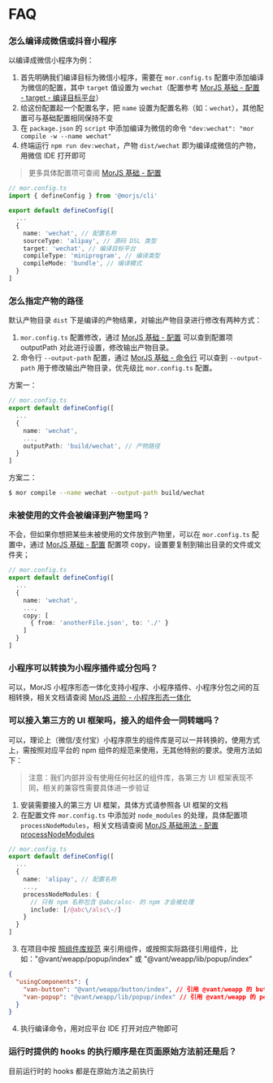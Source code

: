 # FAQ

### 怎么编译成微信或抖音小程序

以编译成微信小程序为例：

1. 首先明确我们编译目标为微信小程序，需要在 `mor.config.ts` 配置中添加编译为微信的配置，其中 `target` 值设置为 `wechat`（配置参考 [MorJS 基础 - 配置 - target - 编译目标平台](/guides/basic/config#target---编译目标平台)）
2. 给这份配置起一个配置名字，把 `name` 设置为配置名称（如：`wechat`），其他配置可与基础配置相同保持不变
3. 在 `package.json` 的 `script` 中添加编译为微信的命令 `"dev:wechat": "mor compile -w --name wechat"`
4. 终端运行 `npm run dev:wechat`，产物 `dist/wechat` 即为编译成微信的产物，用微信 IDE 打开即可

> 更多具体配置项可查阅 [MorJS 基础 - 配置](/guides/basic/config)

```typescript
// mor.config.ts
import { defineConfig } from '@morjs/cli'

export default defineConfig([
  ...
  {
    name: 'wechat', // 配置名称
    sourceType: 'alipay', // 源码 DSL 类型
    target: 'wechat', // 编译目标平台
    compileType: 'miniprogram', // 编译类型
    compileMode: 'bundle', // 编译模式
  }
]
```

### 怎么指定产物的路径

默认产物目录 `dist` 下是编译的产物结果，对输出产物目录进行修改有两种方式：

1. `mor.config.ts` 配置修改，通过 [MorJS 基础 - 配置](/guides/basic/config#outputpath---%E8%BE%93%E5%87%BA%E4%BA%A7%E7%89%A9%E7%9B%AE%E5%BD%95) 可以查到配置项 outputPath 对此进行设置，修改输出产物目录。
2. 命令行 `--output-path` 配置，通过 [MorJS 基础 - 命令行](/guides/basic/cli) 可以查到 `--output-path` 用于修改输出产物目录，优先级比 `mor.config.ts` 配置。

方案一：

```typescript
// mor.config.ts
export default defineConfig([
  ...
  {
    name: 'wechat',
    ...,
    outputPath: 'build/wechat', // 产物路径
  }
]
```

方案二：

```bash
$ mor compile --name wechat --output-path build/wechat
```

### 未被使用的文件会被编译到产物里吗？

不会，但如果你想把某些未被使用的文件放到产物里，可以在 `mor.config.ts` 配置中，通过 [MorJS 基础 - 配置](guides/basic/config#copy---文件拷贝) 配置项 copy，设置要复制到输出目录的文件或文件夹；

```typescript
// mor.config.ts
export default defineConfig([
  ...
  {
    name: 'wechat',
    ...,
    copy: [
      { from: 'anotherFile.json', to: './' }
    ]
  }
]
```

### 小程序可以转换为小程序插件或分包吗？

可以，MorJS 小程序形态一体化支持小程序、小程序插件、小程序分包之间的互相转换，相关文档请查阅 [MorJS 进阶 - 小程序形态一体化](/guides/advance/unity-of-forms)

### 可以接入第三方的 UI 框架吗，接入的组件会一同转端吗？

可以，理论上（微信/支付宝）小程序原生的组件库是可以一并转换的，使用方式上，需按照对应平台的 npm 组件的规范来使用，无其他特别的要求。使用方法如下：

> 注意：我们内部并没有使用任何社区的组件库，各第三方 UI 框架表现不同，相关的兼容性需要具体进一步验证

1. 安装需要接入的第三方 UI 框架，具体方式请参照各 UI 框架的文档
2. 在配置文件 `mor.config.ts` 中添加对 `node_modules` 的处理，具体配置项 `processNodeModules`，相关文档请查阅 [MorJS 基础用法 - 配置 processNodeModules](/guides/basic/config/#processnodemodules---%E6%98%AF%E5%90%A6%E5%A4%84%E7%90%86-node_modules)

```typescript
// mor.config.ts
export default defineConfig([
  ...
  {
    name: 'alipay', // 配置名称
    ...,
    processNodeModules: {
      // 只有 npm 名称包含 @abc/alsc- 的 npm 才会被处理
      include: [/@abc\/alsc\-/]
    }
  }
]
```

3. 在项目中按 [照组件库规范](/specifications/component) 来引用组件，或按照实际路径引用组件，比如："@vant/weapp/popup/index" 或 "@vant/weapp/lib/popup/index"

```json
{
  "usingComponents": {
    "van-button": "@vant/weapp/button/index", // 引用 @vant/weapp 的 button 组件
    "van-popup": "@vant/weapp/lib/popup/index" // 引用 @vant/weapp 的 popup 组件
  }
}
```

4. 执行编译命令，用对应平台 IDE 打开对应产物即可

### 运行时提供的 hooks 的执行顺序是在页面原始方法前还是后？

目前运行时的 hooks 都是在原始方法之前执行
